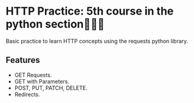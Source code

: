 # HTTP Practice: 5th course in the python section🙏✅✅
Basic practice to learn HTTP concepts using the requests python library.

## Features
- GET Requests.
- GET with Parameters.
- POST, PUT, PATCH, DELETE.
- Redirects.
